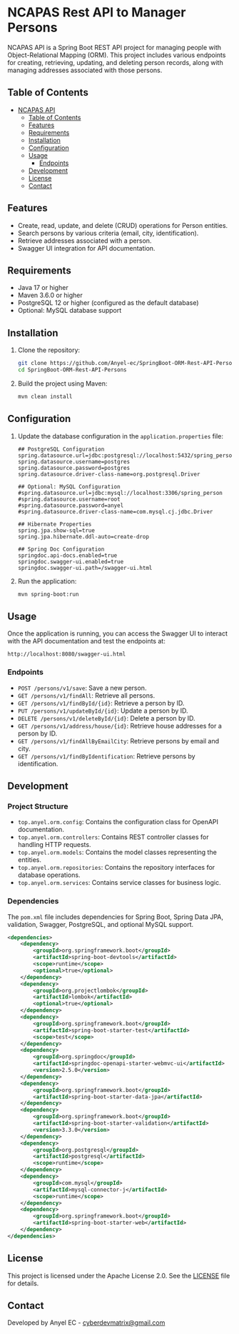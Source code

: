 # NCAPAS Rest API to Manager Persons

NCAPAS API is a Spring Boot REST API project for managing people with Object-Relational Mapping (ORM). This project includes various endpoints for creating, retrieving, updating, and deleting person records, along with managing addresses associated with those persons.

## Table of Contents

- [NCAPAS API](#ncapas-api)
  - [Table of Contents](#table-of-contents)
  - [Features](#features)
  - [Requirements](#requirements)
  - [Installation](#installation)
  - [Configuration](#configuration)
  - [Usage](#usage)
    - [Endpoints](#endpoints)
  - [Development](#development)
  - [License](#license)
  - [Contact](#contact)

## Features

- Create, read, update, and delete (CRUD) operations for Person entities.
- Search persons by various criteria (email, city, identification).
- Retrieve addresses associated with a person.
- Swagger UI integration for API documentation.

## Requirements

- Java 17 or higher
- Maven 3.6.0 or higher
- PostgreSQL 12 or higher (configured as the default database)
- Optional: MySQL database support

## Installation

1. Clone the repository:
   ```sh
   git clone https://github.com/Anyel-ec/SpringBoot-ORM-Rest-API-Persons
   cd SpringBoot-ORM-Rest-API-Persons
   ```

2. Build the project using Maven:
   ```sh
   mvn clean install
   ```

## Configuration

1. Update the database configuration in the `application.properties` file:
   ```properties
   ## PostgreSQL Configuration
   spring.datasource.url=jdbc:postgresql://localhost:5432/spring_person
   spring.datasource.username=postgres
   spring.datasource.password=postgres
   spring.datasource.driver-class-name=org.postgresql.Driver

   ## Optional: MySQL Configuration
   #spring.datasource.url=jdbc:mysql://localhost:3306/spring_person
   #spring.datasource.username=root
   #spring.datasource.password=anyel
   #spring.datasource.driver-class-name=com.mysql.cj.jdbc.Driver

   ## Hibernate Properties
   spring.jpa.show-sql=true
   spring.jpa.hibernate.ddl-auto=create-drop

   ## Spring Doc Configuration
   springdoc.api-docs.enabled=true
   springdoc.swagger-ui.enabled=true
   springdoc.swagger-ui.path=/swagger-ui.html
   ```

2. Run the application:
   ```sh
   mvn spring-boot:run
   ```

## Usage

Once the application is running, you can access the Swagger UI to interact with the API documentation and test the endpoints at: 
```
http://localhost:8080/swagger-ui.html
```

### Endpoints

- `POST /persons/v1/save`: Save a new person.
- `GET /persons/v1/findAll`: Retrieve all persons.
- `GET /persons/v1/findById/{id}`: Retrieve a person by ID.
- `PUT /persons/v1/updateById/{id}`: Update a person by ID.
- `DELETE /persons/v1/deleteById/{id}`: Delete a person by ID.
- `GET /persons/v1/address/house/{id}`: Retrieve house addresses for a person by ID.
- `GET /persons/v1/findAllByEmailCity`: Retrieve persons by email and city.
- `GET /persons/v1/findByIdentification`: Retrieve persons by identification.

## Development

### Project Structure

- `top.anyel.orm.config`: Contains the configuration class for OpenAPI documentation.
- `top.anyel.orm.controllers`: Contains REST controller classes for handling HTTP requests.
- `top.anyel.orm.models`: Contains the model classes representing the entities.
- `top.anyel.orm.repositories`: Contains the repository interfaces for database operations.
- `top.anyel.orm.services`: Contains service classes for business logic.

### Dependencies

The `pom.xml` file includes dependencies for Spring Boot, Spring Data JPA, validation, Swagger, PostgreSQL, and optional MySQL support.

```xml
<dependencies>
    <dependency>
        <groupId>org.springframework.boot</groupId>
        <artifactId>spring-boot-devtools</artifactId>
        <scope>runtime</scope>
        <optional>true</optional>
    </dependency>
    <dependency>
        <groupId>org.projectlombok</groupId>
        <artifactId>lombok</artifactId>
        <optional>true</optional>
    </dependency>
    <dependency>
        <groupId>org.springframework.boot</groupId>
        <artifactId>spring-boot-starter-test</artifactId>
        <scope>test</scope>
    </dependency>
    <dependency>
        <groupId>org.springdoc</groupId>
        <artifactId>springdoc-openapi-starter-webmvc-ui</artifactId>
        <version>2.5.0</version>
    </dependency>
    <dependency>
        <groupId>org.springframework.boot</groupId>
        <artifactId>spring-boot-starter-data-jpa</artifactId>
    </dependency>
    <dependency>
        <groupId>org.springframework.boot</groupId>
        <artifactId>spring-boot-starter-validation</artifactId>
        <version>3.3.0</version>
    </dependency>
    <dependency>
        <groupId>org.postgresql</groupId>
        <artifactId>postgresql</artifactId>
        <scope>runtime</scope>
    </dependency>
    <dependency>
        <groupId>com.mysql</groupId>
        <artifactId>mysql-connector-j</artifactId>
        <scope>runtime</scope>
    </dependency>
    <dependency>
        <groupId>org.springframework.boot</groupId>
        <artifactId>spring-boot-starter-web</artifactId>
    </dependency>
</dependencies>
```

## License

This project is licensed under the Apache License 2.0. See the [LICENSE](LICENSE) file for details.

## Contact

Developed by Anyel EC - [cyberdevmatrix@gmail.com](mailto:cyberdevmatrix@gmail.com)

